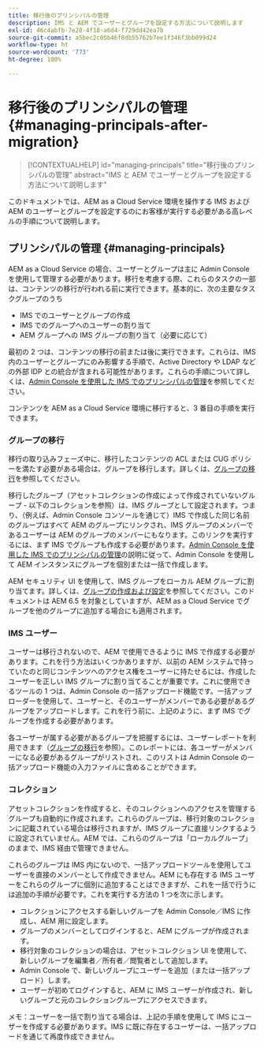 ```yaml
---
title: 移行後のプリンシパルの管理
description: IMS と AEM でユーザーとグループを設定する方法について説明します
exl-id: 46c4abfb-7e28-4f18-a6d4-f729dd42ea7b
source-git-commit: a5bec2c05b46f8db55762b7ee1f346f3bb099d24
workflow-type: ht
source-wordcount: '773'
ht-degree: 100%

---
```


# 移行後のプリンシパルの管理 {#managing-principals-after-migration}

>[!CONTEXTUALHELP]
>id="managing-principals"
>title="移行後のプリンシパルの管理"
>abstract="IMS と AEM でユーザーとグループを設定する方法について説明します"

このドキュメントでは、AEM as a Cloud Service 環境を操作する IMS および AEM のユーザーとグループを設定するのにお客様が実行する必要がある高レベルの手順について説明します。

## プリンシパルの管理 {#managing-principals}

AEM as a Cloud Service の場合、ユーザーとグループは主に Admin Console を使用して管理する必要があります。移行を考慮する際、これらのタスクの一部は、コンテンツの移行が行われる前に実行できます。基本的に、次の主要なタスクグループのうち

* IMS でのユーザーとグループの作成
* IMS でのグループへのユーザーの割り当て
* AEM グループへの IMS グループの割り当て（必要に応じて）

最初の 2 つは、コンテンツの移行の前または後に実行できます。これらは、IMS 内のユーザーとグループにのみ影響する手順で、Active Directory や LDAP などの外部 IDP との統合が含まれる可能性があります。これらの手順について詳しくは、[Admin Console を使用した IMS でのプリンシパルの管理](/help/journey-migration/managing-principals.md)を参照してください。

コンテンツを AEM as a Cloud Service 環境に移行すると、3 番目の手順を実行できます。

### グループの移行

移行の取り込みフェーズ中に、移行したコンテンツの ACL または CUG ポリシーを満たす必要がある場合は、グループを移行します。詳しくは、[グループの移行](/help/journey-migration/content-transfer-tool/using-content-transfer-tool/group-migration.md)を参照してください。

移行したグループ（アセットコレクションの作成によって作成されていないグループ - 以下のコレクションを参照）は、IMS グループとして設定されます。つまり、（例えば、Admin Console コンソールを通じて）IMS で作成した同じ名前のグループはすべて AEM のグループにリンクされ、IMS グループのメンバーであるユーザーは AEM のグループのメンバーにもなります。このリンクを実行するには、まず IMS でグループも作成する必要があります。[Admin Console を使用した IMS でのプリンシパルの管理](/help/journey-migration/managing-principals.md)の説明に従って、Admin Console を使用して AEM インスタンスにグループを個別または一括で作成します。

AEM セキュリティ UI を使用して、IMS グループをローカル AEM グループに割り当てます。詳しくは、[グループの作成および設定](https://experienceleague.adobe.com/ja/docs/experience-manager-65/content/forms/administrator-help/setup-organize-users/creating-configuring-groups#edit-a-group)を参照してください。このドキュメントは AEM 6.5 を対象としていますが、AEM as a Cloud Service でグループを他のグループに追加する場合にも適用されます。

### IMS ユーザー

ユーザーは移行されないので、AEM で使用できるように IMS で作成する必要があります。これを行う方法はいくつかありますが、以前の AEM システムで持っていたのと同じコンテンツへのアクセス権をユーザーに持たせるには、作成したユーザーを正しい IMS グループに割り当てることが重要です。これに使用できるツールの 1 つは、Admin Console の一括アップロード機能です。一括アップローダーを使用して、ユーザーと、そのユーザーがメンバーである必要があるグループをアップロードします。これを行う前に、上記のように、まず IMS でグループを作成する必要があります。

各ユーザーが属する必要があるグループを把握するには、ユーザーレポートを利用できます（[グループの移行](/help/journey-migration/content-transfer-tool/using-content-transfer-tool/group-migration.md)を参照）。このレポートには、各ユーザーがメンバーになる必要があるグループがリストされ、このリストは Admin Console の一括アップロード機能の入力ファイルに含めることができます。

### コレクション

アセットコレクションを作成すると、そのコレクションへのアクセスを管理するグループも自動的に作成されます。これらのグループは、移行対象のコレクションに記載されている場合は移行されますが、IMS グループに直接リンクするように設定されていません。AEM では、これらのグループは「ローカルグループ」のままで、IMS 経由で管理できません。

これらのグループは IMS 内にないので、一括アップロードツールを使用してユーザーを直接のメンバーとして作成できません。AEM にも存在する IMS ユーザーをこれらのグループに個別に追加することはできますが、これを一括で行うには追加の手順が必要です。これを実行する方法の 1 つを次に示します。
* コレクションにアクセスする新しいグループを Admin Console／IMS に作成し、AEM 用に設定します。
* グループのメンバーとしてログインすると、AEM にグループが作成されます。
* 移行対象のコレクションの場合は、アセットコレクション UI を使用して、新しいグループを編集者／所有者／閲覧者として追加します。
* Admin Console で、新しいグループにユーザーを追加（または一括アップロード）します。
* ユーザーが初めてログインすると、AEM に IMS ユーザーが作成され、新しいグループと元のコレクショングループにアクセスできます。

メモ：ユーザーを一括で割り当てる場合は、上記の手順を使用して IMS にユーザーを作成する必要があります。IMS に既に存在するユーザーは、一括アップロードを通じて再度作成できません。
